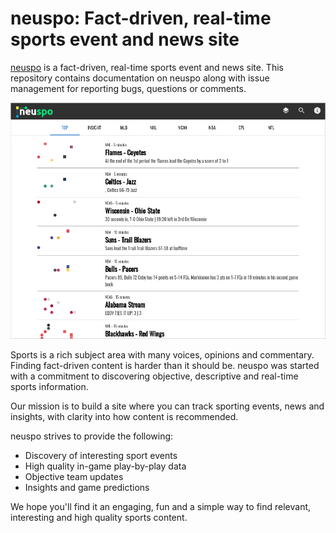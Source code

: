 # neuspo: Fact-driven, real-time sports event and news site

[neuspo](https://neuspo.com) is a fact-driven, real-time sports event and news site. This repository contains documentation on neuspo along with issue management for reporting bugs, questions or comments.  

<p align="center">
    <a href="https://neuspo.com"><img src="https://raw.githubusercontent.com/neuml/neuspo/master/neuspo.png"/></a>
</p>

Sports is a rich subject area with many voices, opinions and commentary. Finding fact-driven content is harder than it should be. neuspo was started with a commitment to discovering objective, descriptive and real-time sports information.

Our mission is to build a site where you can track sporting events, news and insights, with clarity into how content is recommended.

neuspo strives to provide the following:

- Discovery of interesting sport events
- High quality in-game play-by-play data
- Objective team updates
- Insights and game predictions

We hope you'll find it an engaging, fun and a simple way to find relevant, interesting and high quality sports content.
